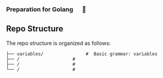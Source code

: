 ### Preparation for Golang 　 💓

## Repo Structure

The repo structure is organized as follows:

```text
├── variables/                #  Basic grammar: variables
├── /                    #
├── /                    #
└── /                    #
```
